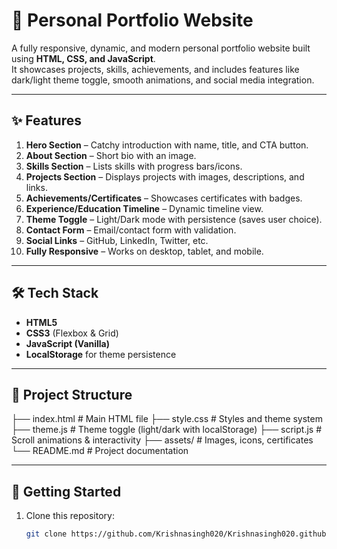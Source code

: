 # 🚀 Personal Portfolio Website

A fully responsive, dynamic, and modern personal portfolio website built using **HTML, CSS, and JavaScript**.  
It showcases projects, skills, achievements, and includes features like dark/light theme toggle, smooth animations, and social media integration.  

---

## ✨ Features
1. **Hero Section** – Catchy introduction with name, title, and CTA button.  
2. **About Section** – Short bio with an image.  
3. **Skills Section** – Lists skills with progress bars/icons.  
4. **Projects Section** – Displays projects with images, descriptions, and links.  
5. **Achievements/Certificates** – Showcases certificates with badges.  
6. **Experience/Education Timeline** – Dynamic timeline view.  
7. **Theme Toggle** – Light/Dark mode with persistence (saves user choice).  
8. **Contact Form** – Email/contact form with validation.  
9. **Social Links** – GitHub, LinkedIn, Twitter, etc.  
10. **Fully Responsive** – Works on desktop, tablet, and mobile.  

---

## 🛠️ Tech Stack
- **HTML5**
- **CSS3** (Flexbox & Grid)
- **JavaScript (Vanilla)**  
- **LocalStorage** for theme persistence  

---

## 📂 Project Structure
├── index.html # Main HTML file
├── style.css # Styles and theme system
├── theme.js # Theme toggle (light/dark with localStorage)
├── script.js # Scroll animations & interactivity
├── assets/ # Images, icons, certificates
└── README.md # Project documentation


---

## 🚀 Getting Started
1. Clone this repository:
   ```bash
   git clone https://github.com/Krishnasingh020/Krishnasingh020.github.io

